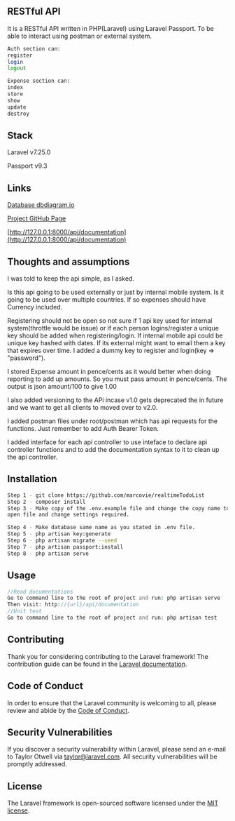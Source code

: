 ## RESTful API

It is a RESTful API written in PHP(Laravel) using Laravel Passport. To be able to interact using postman or external system.

```bash
Auth section can:
register
login
logout
```

```bash
Expense section can:
index
store
show
update
destroy
```

## Stack
Laravel v7.25.0

Passport v9.3

## Links
[Database dbdiagram.io](https://dbdiagram.io/d/5f4112fe7b2e2f40e9de62f7)

[Project GitHub Page](https://github.com/marcovie/realtimeTodoList)

[http://127.0.0.1:8000/api/documentation](http://127.0.0.1:8000/api/documentation)

## Thoughts and assumptions
I was told to keep the api simple, as I asked.

Is this api going to be used externally or just by internal mobile system. Is it going to be used over multiple countries. If so expenses should have Currency included.

Registering should not be open so not sure if 1 api key used for internal system(throttle would be issue) or if each person logins/register a unique key should be added when registering/login. If internal mobile api could be unique key hashed with dates. If its external might want to email them a key that expires over time. I added a dummy key to register and login(key => "password").

I stored Expense amount in pence/cents as it would better when doing reporting to add up amounts. So you must pass amount in pence/cents. The output is json amount/100 to give 1.00

I also added versioning to the APi incase v1.0 gets deprecated the in future and we want to get all clients to moved over to v2.0.

I added postman files under root/postman which has api requests for the functions. Just remember to add Auth Bearer Token.

I added interface for each api controller to use inteface to declare api controller functions and to add the documentation syntax to it to clean up the api controller.

## Installation

```bash
Step 1 - git clone https://github.com/marcovie/realtimeTodoList
Step 2 - composer install
Step 3 - Make copy of the .env.example file and change the copy name to .env,
open file and change settings required.

Step 4 - Make database same name as you stated in .env file.
Step 5 - php artisan key:generate
Step 6 - php artisan migrate --seed
Step 7 - php artisan passport:install
Step 8 - php artisan serve
```

## Usage

```php
//Read documentations
Go to command line to the root of project and run: php artisan serve
Then visit: http://{url}/api/documentation
//Unit test
Go to command line to the root of project and run: php artisan test
```


## Contributing

Thank you for considering contributing to the Laravel framework! The contribution guide can be found in the [Laravel documentation](https://laravel.com/docs/contributions).

## Code of Conduct

In order to ensure that the Laravel community is welcoming to all, please review and abide by the [Code of Conduct](https://laravel.com/docs/contributions#code-of-conduct).

## Security Vulnerabilities

If you discover a security vulnerability within Laravel, please send an e-mail to Taylor Otwell via [taylor@laravel.com](mailto:taylor@laravel.com). All security vulnerabilities will be promptly addressed.

## License

The Laravel framework is open-sourced software licensed under the [MIT license](https://opensource.org/licenses/MIT).
